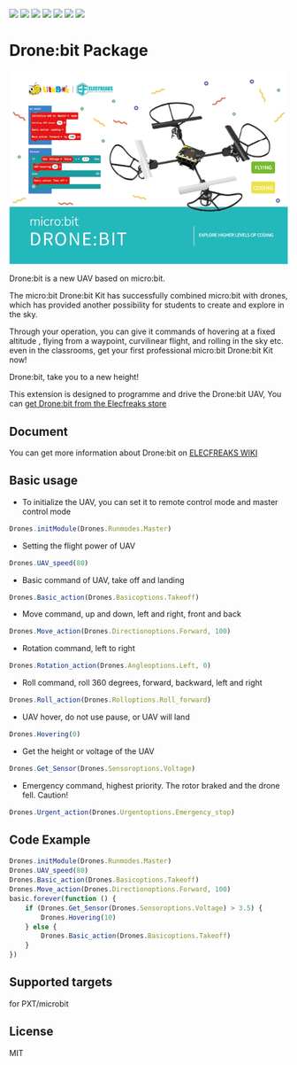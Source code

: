 ![](https://img.shields.io/badge/Plantfrom-Micro%3Abit-red) ![](https://img.shields.io/travis/com/elecfreaks/pxt-Dronebit) ![](https://img.shields.io/github/v/release/elecfreaks/pxt-Dronebit) ![](https://img.shields.io/github/last-commit/elecfreaks/pxt-Dronebit) ![](https://img.shields.io/github/languages/top/elecfreaks/pxt-Dronebit) ![](https://img.shields.io/github/issues/elecfreaks/pxt-Dronebit) ![](https://img.shields.io/github/license/elecfreaks/pxt-Dronebit) 

# Drone:bit Package

![](/image.png/)

Drone:bit is a new UAV based on micro:bit.

The micro:bit Drone:bit Kit has successfully combined micro:bit with drones, which has provided another possibility for students to create and explore in the sky.

Through your operation, you can give it commands of hovering at a fixed altitude , flying from a waypoint, curvilinear flight, and rolling in the sky etc. even in the classrooms, get your first professional micro:bit Drone:bit Kit now!

Drone:bit, take you to a new height!

This extension is designed to programme and drive the Drone:bit UAV, You can [get Drone:bit from the Elecfreaks store](https://www.elecfreaks.com/micro-bit-drone-bit-kit-without-micro-bit-board.html)

## Document

You can get more information about Drone:bit on [ELECFREAKS WIKI](
https://www.elecfreaks.com/learn-en/microbitKit/Drone_bit/index.html)

## Basic usage
* To initialize the UAV, you can set it to remote control mode and master control mode
```JavaScript
Drones.initModule(Drones.Runmodes.Master)
```
* Setting the flight power of UAV
```JavaScript
Drones.UAV_speed(80)
```
* Basic command of UAV, take off and landing
```JavaScript
Drones.Basic_action(Drones.Basicoptions.Takeoff)
```
* Move command, up and down, left and right, front and back
```JavaScript
Drones.Move_action(Drones.Directionoptions.Forward, 100)
```
* Rotation command, left to right
```JavaScript
Drones.Rotation_action(Drones.Angleoptions.Left, 0)
```
* Roll command, roll 360 degrees, forward, backward, left and right
```JavaScript
Drones.Roll_action(Drones.Rolloptions.Roll_forward)
```
* UAV hover, do not use pause, or UAV will land
```JavaScript
Drones.Hovering(0)
```
* Get the height or voltage of the UAV
```JavaScript
Drones.Get_Sensor(Drones.Sensoroptions.Voltage)
```
* Emergency command, highest priority. The rotor braked and the drone fell. Caution!
```JavaScript
Drones.Urgent_action(Drones.Urgentoptions.Emergency_stop)
```

## Code Example
```JavaScript
Drones.initModule(Drones.Runmodes.Master)
Drones.UAV_speed(80)
Drones.Basic_action(Drones.Basicoptions.Takeoff)
Drones.Move_action(Drones.Directionoptions.Forward, 100)
basic.forever(function () {
    if (Drones.Get_Sensor(Drones.Sensoroptions.Voltage) > 3.5) {
        Drones.Hovering(10)
    } else {
        Drones.Basic_action(Drones.Basicoptions.Takeoff)
    }
})

```
## Supported targets
for PXT/microbit

## License
MIT


